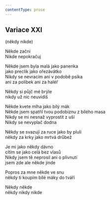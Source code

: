 ```yaml
---
contentType: prose
---
```


## Variace XXI  
(někdy nikde)

Někde začni  
Nikde nepokračuj

Někde jsem byla malá jako panenka  
jako preclík jako ořezávátko  
Nikdy se nevracím ani v podobě psíka  
ani za polibek ani za haléř

Někdy si půjč mé brýle  
nikdy už nic neuvidíš

Někde kvete mlha jako bílý mák  
Někde jsem spatřil tvou podobiznu z bílého masa  
Nikdy se mi nesnaž vyprostit z uší  
Nikdy se nevyplač dodna

Někdy se svazují za ruce jako by pluli  
někdy za krky jako mrtvá drůbež

Je mi jako někdy dávno  
cítím se jako celá bez vlasů  
Nikdy jsem tě neprosil ani o plivnutí  
jsem zde ale někde jinde

Popros za mne někde ve snu  
někdy ti koupím bílé máky do tváří

Někdy někde  
někdy nikdy nikde
